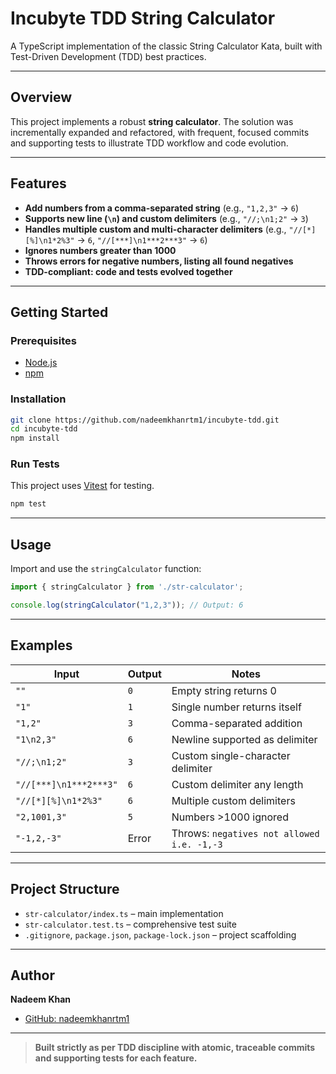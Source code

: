# Incubyte TDD String Calculator

A TypeScript implementation of the classic String Calculator Kata, built with Test-Driven Development (TDD) best practices.

---

## Overview

This project implements a robust **string calculator**. The solution was incrementally expanded and refactored, with frequent, focused commits and supporting tests to illustrate TDD workflow and code evolution.

---

## Features

- **Add numbers from a comma-separated string** (e.g., `"1,2,3"` → `6`)
- **Supports new line (`\n`) and custom delimiters** (e.g., `"//;\n1;2"` → `3`)
- **Handles multiple custom and multi-character delimiters** (e.g., `"//[*][%]\n1*2%3"` → `6`, `"//[***]\n1***2***3"` → `6`)
- **Ignores numbers greater than 1000**
- **Throws errors for negative numbers, listing all found negatives**
- **TDD-compliant: code and tests evolved together**

---

## Getting Started

### Prerequisites

- [Node.js](https://nodejs.org/)
- [npm](https://www.npmjs.com/)

### Installation

```bash
git clone https://github.com/nadeemkhanrtm1/incubyte-tdd.git
cd incubyte-tdd
npm install
```

### Run Tests

This project uses [Vitest](https://vitest.dev/) for testing.

```bash
npm test
```

---

## Usage

Import and use the `stringCalculator` function:

```typescript
import { stringCalculator } from './str-calculator';

console.log(stringCalculator("1,2,3")); // Output: 6
```

---

## Examples

| Input                         | Output | Notes                                                           |
|-------------------------------|--------|-----------------------------------------------------------------|
| `""`                          | `0`    | Empty string returns 0                                          |
| `"1"`                         | `1`    | Single number returns itself                                    |
| `"1,2"`                       | `3`    | Comma-separated addition                                        |
| `"1\n2,3"`                    | `6`    | Newline supported as delimiter                                  |
| `"//;\n1;2"`                  | `3`    | Custom single-character delimiter                               |
| `"//[***]\n1***2***3"`        | `6`    | Custom delimiter any length                                     |
| `"//[*][%]\n1*2%3"`           | `6`    | Multiple custom delimiters                                      |
| `"2,1001,3"`                  | `5`    | Numbers >1000 ignored                                           |
| `"-1,2,-3"`                   | Error  | Throws: `negatives not allowed i.e. -1,-3`                      |

---

## Project Structure

- `str-calculator/index.ts` – main implementation
- `str-calculator.test.ts` – comprehensive test suite
- `.gitignore`, `package.json`, `package-lock.json` – project scaffolding

---

## Author

**Nadeem Khan**
- [GitHub: nadeemkhanrtm1](https://github.com/nadeemkhanrtm1)

---


> **Built strictly as per TDD discipline with atomic, traceable commits and supporting tests for each feature.**